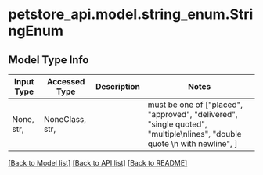 # petstore_api.model.string_enum.StringEnum

## Model Type Info
Input Type | Accessed Type | Description | Notes
------------ | ------------- | ------------- | -------------
None, str,  | NoneClass, str,  |  |  must be one of ["placed", "approved", "delivered", "single quoted", "multiple\nlines", "double quote \n with newline", ]

[[Back to Model list]](../../README.md#documentation-for-models) [[Back to API list]](../../README.md#documentation-for-api-endpoints) [[Back to README]](../../README.md)


